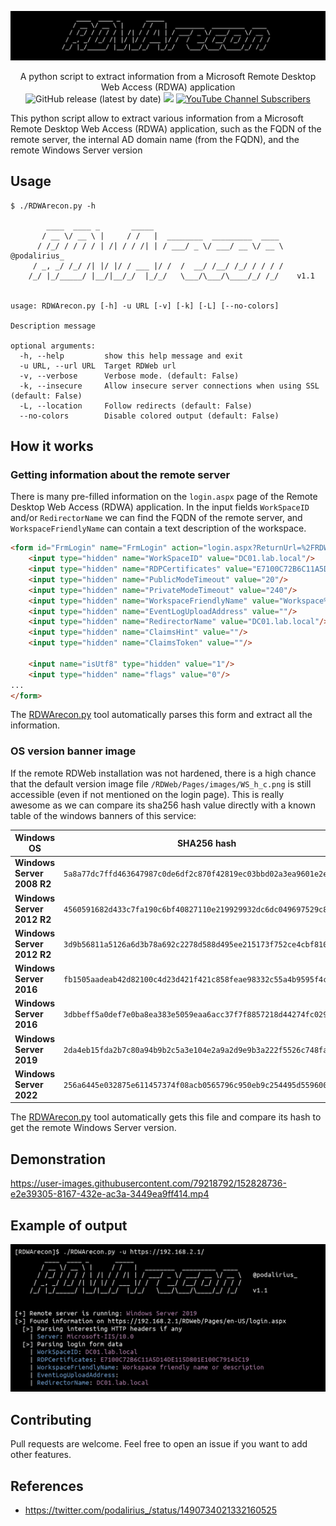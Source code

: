 ![banner](./.github/banner.png)

<p align="center">
  A python script to extract information from a Microsoft Remote Desktop Web Access (RDWA) application
  <br>
  <img alt="GitHub release (latest by date)" src="https://img.shields.io/github/v/release/p0dalirius/RDWArecon">
  <a href="https://twitter.com/intent/follow?screen_name=podalirius_" title="Follow"><img src="https://img.shields.io/twitter/follow/podalirius_?label=Podalirius&style=social"></a>
  <a href="https://www.youtube.com/c/Podalirius_?sub_confirmation=1" title="Subscribe"><img alt="YouTube Channel Subscribers" src="https://img.shields.io/youtube/channel/subscribers/UCF_x5O7CSfr82AfNVTKOv_A?style=social"></a>
  <br>
</p>

This python script allow to extract various information from a Microsoft Remote Desktop Web Access (RDWA) application, such as the FQDN of the remote server, the internal AD domain name (from the FQDN), and the remote Windows Server version

## Usage

```
$ ./RDWArecon.py -h

        ____  ____ _       _____                             
       / __ \/ __ \ |     / /   |  ________  _________  ____ 
      / /_/ / / / / | /| / / /| | / ___/ _ \/ ___/ __ \/ __ \   @podalirius_
     / _, _/ /_/ /| |/ |/ / ___ |/ /  /  __/ /__/ /_/ / / / /   
    /_/ |_/_____/ |__/|__/_/  |_/_/   \___/\___/\____/_/ /_/    v1.1
                                                             
    
usage: RDWArecon.py [-h] -u URL [-v] [-k] [-L] [--no-colors]

Description message

optional arguments:
  -h, --help         show this help message and exit
  -u URL, --url URL  Target RDWeb url
  -v, --verbose      Verbose mode. (default: False)
  -k, --insecure     Allow insecure server connections when using SSL (default: False)
  -L, --location     Follow redirects (default: False)
  --no-colors        Disable colored output (default: False)

```

## How it works

### Getting information about the remote server

There is many pre-filled information on the `login.aspx` page of the Remote Desktop Web Access (RDWA) application. In the input fields `WorkSpaceID` and/or `RedirectorName` we can find the FQDN of the remote server, and `WorkspaceFriendlyName` can contain a text description of the workspace. 

```html
<form id="FrmLogin" name="FrmLogin" action="login.aspx?ReturnUrl=%2FRDWeb%2FPages%2Fen-US%2FDefault.aspx" method="post" onsubmit="return onLoginFormSubmit()">
    <input type="hidden" name="WorkSpaceID" value="DC01.lab.local"/>
    <input type="hidden" name="RDPCertificates" value="E7100C72B6C11A5D14DE115D801E100C79143C19"/>
    <input type="hidden" name="PublicModeTimeout" value="20"/>
    <input type="hidden" name="PrivateModeTimeout" value="240"/>
    <input type="hidden" name="WorkspaceFriendlyName" value="Workspace%20friendly%20name%20or%20description"/>
    <input type="hidden" name="EventLogUploadAddress" value=""/>
    <input type="hidden" name="RedirectorName" value="DC01.lab.local"/>
    <input type="hidden" name="ClaimsHint" value=""/>
    <input type="hidden" name="ClaimsToken" value=""/>
    
    <input name="isUtf8" type="hidden" value="1"/>
    <input type="hidden" name="flags" value="0"/>
...
</form>
```

The [RDWArecon.py](./RDWArecon.py) tool automatically parses this form and extract all the information.

### OS version banner image

If the remote RDWeb installation was not hardened, there is a high chance that the default version image file `/RDWeb/Pages/images/WS_h_c.png` is still accessible (even if not mentioned on the login page). This is really awesome as we can compare its sha256 hash value directly with a known table of the windows banners of this service:

| Windows OS                 | SHA256 hash                                                        | Banner                                                            |
|----------------------------|--------------------------------------------------------------------|-------------------------------------------------------------------|
| **Windows Server 2008 R2** | `5a8a77dc7ffd463647987c0de6df2c870f42819ec03bbd02a3ea9601e2ed8a4b` | ![](./version_images/Windows%20Server%202008%20R2.png)            | 
| **Windows Server 2012 R2** | `4560591682d433c7fa190c6bf40827110e219929932dc6dc049697529c8a98bc` | ![](./version_images/Windows%20Server%202012%20R2_white.png)      | 
| **Windows Server 2012 R2** | `3d9b56811a5126a6d3b78a692c2278d588d495ee215173f752ce4cbf8102921c` | ![](./version_images/Windows%20Server%202012%20R2_black.png)      | 
| **Windows Server 2016**    | `fb1505aadeab42d82100c4d23d421f421c858feae98332c55a4b9595f4cea541` | ![](./version_images/Windows%20Server%202016_black_bg_white.png)  | 
| **Windows Server 2016**    | `3dbbeff5a0def7e0ba8ea383e5059eaa6acc37f7f8857218d44274fc029cfc4b` | ![](./version_images/Windows%20Server%202016_black.png)           | 
| **Windows Server 2019**    | `2da4eb15fda2b7c80a94b9b2c5a3e104e2a9a2d9e9b3a222f5526c748fadf792` | ![](./version_images/Windows%20Server%202019_black.png)           | 
| **Windows Server 2022**    | `256a6445e032875e611457374f08acb0565796c950eb9c254495d559600c0367` | ![](./version_images/Windows%20Server%202022_black.png)           | 

The [RDWArecon.py](./RDWArecon.py) tool automatically gets this file and compare its hash to get the remote Windows Server version.

## Demonstration

https://user-images.githubusercontent.com/79218792/152828736-e2e39305-8167-432e-ac3a-3449ea9ff414.mp4

## Example of output

![](./.github/example.png)

## Contributing

Pull requests are welcome. Feel free to open an issue if you want to add other features.

## References
 - https://twitter.com/podalirius_/status/1490734021332160525
